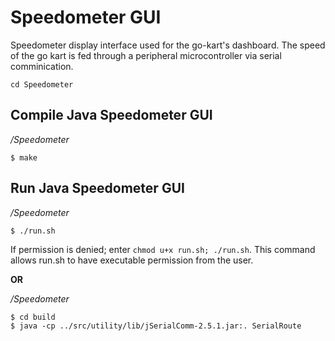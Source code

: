 # Speedometer GUI

Speedometer display interface used for the go-kart's dashboard. The speed of 
the go kart is fed through a peripheral microcontroller via serial
comminication.

```
cd Speedometer
```

## Compile Java Speedometer GUI

_/Speedometer_
```
$ make
```

## Run Java Speedometer GUI

_/Speedometer_
```
$ ./run.sh
```
If permission is denied; enter `chmod u+x run.sh; ./run.sh`. This command allows
run.sh to have executable permission from the user.

**OR**

_/Speedometer_
```
$ cd build
$ java -cp ../src/utility/lib/jSerialComm-2.5.1.jar:. SerialRoute
```
